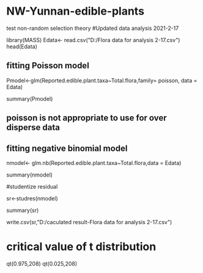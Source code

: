 # NW-Yunnan-edible-plants
test non-random selection theory
#Updated data analysis 2021-2-17

library(MASS)
Edata<- read.csv("D:/Flora data for analysis 2-17.csv")
head(Edata)

## fitting Poisson model

Pmodel<-glm(Reported.edible.plant.taxa~Total.flora,family= poisson, data = Edata)

summary(Pmodel)

## poisson is not appropriate to use for over disperse data

## fitting negative binomial model

nmodel<- glm.nb(Reported.edible.plant.taxa~Total.flora,data = Edata)

summary(nmodel)

#studentize residual

sr<-studres(nmodel)

summary(sr)

write.csv(sr,"D:/caculated result-Flora data for analysis 2-17.csv")

# critical value of t distribution
qt(0.975,208)
qt(0.025,208)
